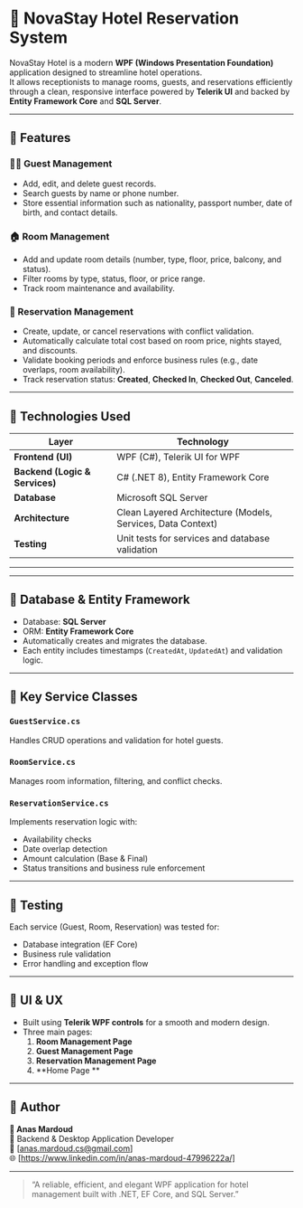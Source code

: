# 🏨 NovaStay Hotel Reservation System

NovaStay Hotel is a modern **WPF (Windows Presentation Foundation)** application designed to streamline hotel operations.  
It allows receptionists to manage rooms, guests, and reservations efficiently through a clean, responsive interface powered by **Telerik UI** and backed by **Entity Framework Core** and **SQL Server**.

---

## 🚀 Features

### 🧑‍💼 Guest Management
- Add, edit, and delete guest records.
- Search guests by name or phone number.
- Store essential information such as nationality, passport number, date of birth, and contact details.

### 🏠 Room Management
- Add and update room details (number, type, floor, price, balcony, and status).
- Filter rooms by type, status, floor, or price range.
- Track room maintenance and availability.

### 📅 Reservation Management
- Create, update, or cancel reservations with conflict validation.
- Automatically calculate total cost based on room price, nights stayed, and discounts.
- Validate booking periods and enforce business rules (e.g., date overlaps, room availability).
- Track reservation status: **Created**, **Checked In**, **Checked Out**, **Canceled**.

---

## 🧠 Technologies Used

| Layer | Technology |
|-------|-------------|
| **Frontend (UI)** | WPF (C#), Telerik UI for WPF |
| **Backend (Logic & Services)** | C# (.NET 8), Entity Framework Core |
| **Database** | Microsoft SQL Server |
| **Architecture** | Clean Layered Architecture (Models, Services, Data Context) |
| **Testing** | Unit tests for services and database validation |

---

---

## 🧾 Database & Entity Framework

- Database: **SQL Server**
- ORM: **Entity Framework Core**
- Automatically creates and migrates the database.
- Each entity includes timestamps (`CreatedAt`, `UpdatedAt`) and validation logic.

---

## 🧰 Key Service Classes

### `GuestService.cs`
Handles CRUD operations and validation for hotel guests.

### `RoomService.cs`
Manages room information, filtering, and conflict checks.

### `ReservationService.cs`
Implements reservation logic with:
- Availability checks  
- Date overlap detection  
- Amount calculation (Base & Final)  
- Status transitions and business rule enforcement

---

## 🧪 Testing

Each service (Guest, Room, Reservation) was tested for:
- Database integration (EF Core)
- Business rule validation
- Error handling and exception flow

---

## 🎨 UI & UX

- Built using **Telerik WPF controls** for a smooth and modern design.
- Three main pages:
  1. **Room Management Page**
  2. **Guest Management Page**
  3. **Reservation Management Page**
  4. **Home Page **

---

## 🧍 Author

**👤 Anas Mardoud**  
💼 Backend & Desktop Application Developer  
📧 [anas.mardoud.cs@gmail.com]  
🌐 [https://www.linkedin.com/in/anas-mardoud-47996222a/]

---

> “A reliable, efficient, and elegant WPF application for hotel management built with .NET, EF Core, and SQL Server.”


